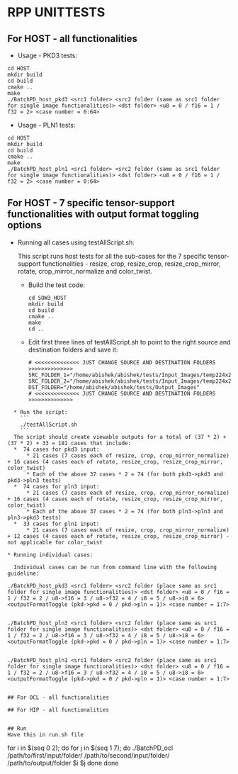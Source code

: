 # RPP UNITTESTS
## For HOST - all functionalities
* Usage - PKD3 tests:
```
cd HOST
mkdir build
cd build
cmake ..
make
./BatchPD_host_pkd3 <src1 folder> <src2 folder (same as src1 folder for single image functionalities)> <dst folder> <u8 = 0 / f16 = 1 / f32 = 2> <case number = 0:64>
```
* Usage - PLN1 tests:
```
cd HOST
mkdir build
cd build
cmake ..
make
./BatchPD_host_pln1 <src1 folder> <src2 folder (same as src1 folder for single image functionalities)> <dst folder> <u8 = 0 / f16 = 1 / f32 = 2> <case number = 0:64>
```

## For HOST - 7 specific tensor-support functionalities with output format toggling options
* Running all cases using testAllScript.sh:

  This script runs host tests for all the sub-cases for the 7 specific tensor-support functionalities - resize, crop, resize_crop, resize_crop_mirror, rotate, crop_mirror_normalize and color_twist.

  * Build the test code:
    ```
    cd SOW3_HOST
    mkdir build
    cd build
    cmake ..
    make
    cd ..
    ```
  * Edit first three lines of testAllScript.sh to point to the right source and destination folders and save it:
    ```
    # <<<<<<<<<<<<<< JUST CHANGE SOURCE AND DESTINATION FOLDERS >>>>>>>>>>>>>>
    SRC_FOLDER_1="/home/abishek/abishek/tests/Input_Images/temp224x224"
    SRC_FOLDER_2="/home/abishek/abishek/tests/Input_Images/temp224x224"
    DST_FOLDER="/home/abishek/abishek/tests/Output_Images"
    # <<<<<<<<<<<<<< JUST CHANGE SOURCE AND DESTINATION FOLDERS >>>>>>>>>>>>>>

```
  * Run the script:
    ```
    ./testAllScript.sh
    ```
  The script should create viewable outputs for a total of (37 * 2) + (37 * 2) + 33 = 181 cases that include:
  *  74 cases for pkd3 input:
      * 21 cases (7 cases each of resize, crop, crop_mirror_normalize) + 16 cases (4 cases each of rotate, resize_crop, resize_crop_mirror, color_twist)
      * Each of the above 37 cases * 2 = 74 (for both pkd3->pkd3 and pkd3->pln3 tests)
  *  74 cases for pln3 input:
      * 21 cases (7 cases each of resize, crop, crop_mirror_normalize) + 16 cases (4 cases each of rotate, resize_crop, resize_crop_mirror, color_twist)
      * Each of the above 37 cases * 2 = 74 (for both pln3->pln3 and pln3->pkd3 tests)
  *  33 cases for pln1 input:
      * 21 cases (7 cases each of resize, crop, crop_mirror_normalize) + 12 cases (4 cases each of rotate, resize_crop, resize_crop_mirror) - not applicable for color_twist

* Running individual cases:

  Individual cases can be run from command line with the following guideline:
  ```
    ./BatchPD_host_pkd3 <src1 folder> <src2 folder (place same as src1 folder for single image functionalities)> <dst folder> <u8 = 0 / f16 = 1 / f32 = 2 / u8->f16 = 3 / u8->f32 = 4 / i8 = 5 / u8->i8 = 6> <outputFormatToggle (pkd->pkd = 0 / pkd->pln = 1)> <case number = 1:7>
  ```
  ```
    ./BatchPD_host_pln3 <src1 folder> <src2 folder (place same as src1 folder for single image functionalities)> <dst folder> <u8 = 0 / f16 = 1 / f32 = 2 / u8->f16 = 3 / u8->f32 = 4 / i8 = 5 / u8->i8 = 6> <outputFormatToggle (pkd->pkd = 0 / pkd->pln = 1)> <case number = 1:7>
  ```
  ```
    ./BatchPD_host_pln1 <src1 folder> <src2 folder (place same as src1 folder for single image functionalities)> <dst folder> <u8 = 0 / f16 = 1 / f32 = 2 / u8->f16 = 3 / u8->f32 = 4 / i8 = 5 / u8->i8 = 6> <outputFormatToggle (pkd->pkd = 0 / pkd->pln = 1)> <case number = 1:7>
  ```

## For OCL - all functionalities

## For HIP - all functionalities


## Run
Have this in run.sh file
```
for i in $(seq 0 2); do 
for j in $(seq 1 7); do
./BatchPD_ocl /path/to/first/input/folder/ /path/to/second/input/folder/ /path/to/output/folder $i $j
    done
done

```
